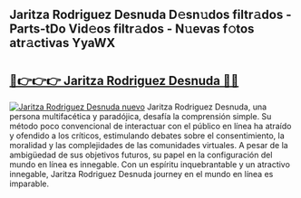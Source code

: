 ## Jaritza Rodriguez Desnuda D𝚎sn𝚞dos filtr𝚊dos - Parts-tDo Vid𝚎os filtr𝚊dos - N𝚞evas f𝚘tos atr𝚊ctivas YyaWX

# <h2><a href="http://mb6y9wv.tromn.icu/?c=Jaritza+Rodriguez+Desnuda">🔗👉👉👉 Jaritza Rodriguez Desnuda 🔗🔗</a></h2>

[![Jaritza Rodriguez Desnuda nuevo](https://i.imgur.com/pEAQMta.gif)](http://mb6y9wv.tromn.icu/?c=Jaritza+Rodriguez+Desnuda)
Jaritza Rodriguez Desnuda, una persona multifacética y paradójica, desafía la comprensión simple. Su método poco convencional de interactuar con el público en línea ha atraído y ofendido a los críticos, estimulando debates sobre el consentimiento, la moralidad y las complejidades de las comunidades virtuales. A pesar de la ambigüedad de sus objetivos futuros, su papel en la configuración del mundo en línea es innegable. Con un espíritu inquebrantable y un atractivo innegable, Jaritza Rodriguez Desnuda journey en el mundo en línea es imparable.
